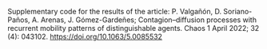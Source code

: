 Supplementary code for the results of the article:
P. Valgañón, D. Soriano-Paños, A. Arenas, J. Gómez-Gardeñes; Contagion–diffusion processes with recurrent mobility patterns of distinguishable agents. Chaos 1 April 2022; 32 (4): 043102. https://doi.org/10.1063/5.0085532
